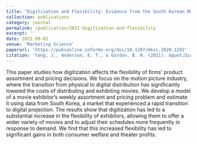 ```yaml
---
title: "Digitization and Flexibility: Evidence from the South Korean Movie Market"
collection: publications
category: journal
permalink: /publication/2021-digitization-and-flexibility
excerpt: ''
date: 2021-09-01
venue: 'Marketing Science'
paperurl: 'https://pubsonline.informs.org/doi/10.1287/mksc.2020.1282'
citation: 'Yang, J., Anderson, E. T., & Gordon, B. R. (2021). &quot;Digitization and Flexibility: Evidence from the South Korean Movie Market.&quot; <i>Marketing Science</i>. 40(5), 821-843.'
---
```


This paper studies how digitization affects the flexibility of firms’ product assortment and pricing decisions. We focus on the motion picture industry, where the transition from physical to digital distribution has significantly lowered the costs of distributing and exhibiting movies. We develop a model of a movie exhibitor’s weekly assortment and pricing problem and estimate it using data from South Korea, a market that experienced a rapid transition to digital projection. The results show that digitization has led to a substantial increase in the flexibility of exhibitors, allowing them to offer a wider variety of movies and to adjust their schedules more frequently in response to demand. We find that this increased flexibility has led to significant gains in both consumer welfare and theater profits.
